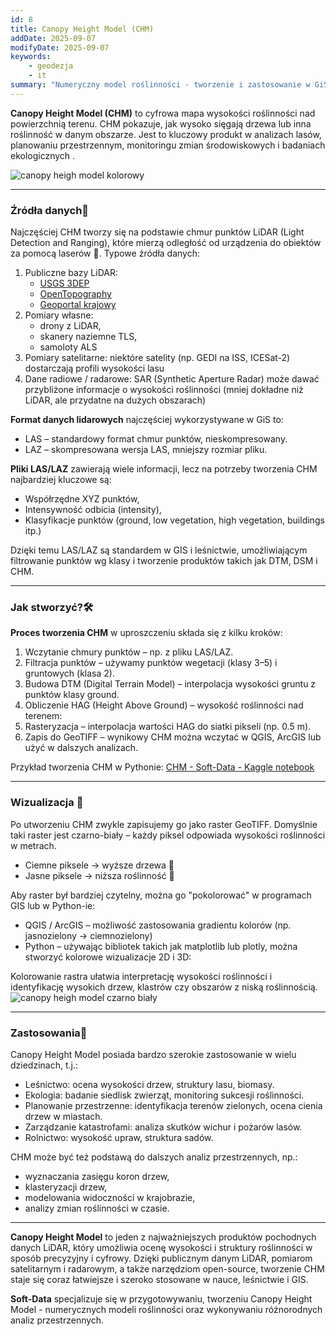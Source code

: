 ```yaml
---
id: 8
title: Canopy Height Model (CHM)
addDate: 2025-09-07
modifyDate: 2025-09-07
keywords:
    - geodezja
    - it
summary: "Numeryczny model roślinności - tworzenie i zastosowanie w GiS"
---
```


**Canopy Height Model (CHM)** to cyfrowa mapa wysokości roślinności nad powierzchnią terenu. CHM pokazuje, jak wysoko sięgają drzewa lub inna roślinność w danym obszarze. 
Jest to kluczowy produkt w analizach lasów, planowaniu przestrzennym, monitoringu zmian środowiskowych i badaniach ekologicznych .

![canopy heigh model kolorowy](/images/blog/images/8/canopy-height-model-colorized.jpg)
________________________________________

### Źródła danych📡
Najczęściej CHM tworzy się na podstawie chmur punktów LiDAR (Light Detection and Ranging), które mierzą odległość od urządzenia do obiektów za pomocą laserów 🔦.
Typowe źródła danych:
1. Publiczne bazy LiDAR:
    - [USGS 3DEP](https://www.usgs.gov/core-science-systems/ngp/3dep)
    - [OpenTopography](https://opentopography.org)
    - [Geoportal krajowy]( https://mapy.geoportal.gov.pl/imap/?gpmap=gp0) 
2. Pomiary własne: 
    - drony z LiDAR, 
    - skanery naziemne TLS, 
    - samoloty ALS 
3. Pomiary satelitarne: niektóre satelity (np. GEDI na ISS, ICESat-2) dostarczają profili wysokości lasu 
4. Dane radiowe / radarowe: SAR (Synthetic Aperture Radar) może dawać przybliżone informacje o wysokości roślinności  (mniej dokładne niż LiDAR, ale przydatne na dużych obszarach)


**Format danych lidarowych** najczęściej wykorzystywane w GiS to:
- LAS – standardowy format chmur punktów, nieskompresowany.
- LAZ – skompresowana wersja LAS, mniejszy rozmiar pliku.

**Pliki LAS/LAZ** zawierają wiele informacji, lecz na potrzeby tworzenia CHM najbardziej kluczowe są:
- Współrzędne XYZ punktów,
- Intensywność odbicia (intensity),
- Klasyfikacje punktów (ground, low vegetation, high vegetation, buildings itp.) 


Dzięki temu LAS/LAZ są standardem w GIS i leśnictwie, umożliwiającym filtrowanie punktów wg klasy i tworzenie produktów takich jak DTM, DSM i CHM.


________________________________________

### Jak stworzyć?🛠️

**Proces tworzenia CHM** w uproszczeniu składa się z kilku kroków:
1. Wczytanie chmury punktów – np. z pliku LAS/LAZ.
2. Filtracja punktów – używamy punktów wegetacji (klasy 3–5) i gruntowych (klasa 2).
3. Budowa DTM (Digital Terrain Model) – interpolacja wysokości gruntu z punktów klasy ground.
4. Obliczenie HAG (Height Above Ground) – wysokość roślinności nad terenem:
5. Rasteryzacja – interpolacja wartości HAG do siatki pikseli (np. 0.5 m).
6. Zapis do GeoTIFF – wynikowy CHM można wczytać w QGIS, ArcGIS lub użyć w dalszych analizach.

Przykład tworzenia CHM w Pythonie: [CHM - Soft-Data - Kaggle notebook](https://www.kaggle.com/code/marekszczepkowski/chm-generator-soft-data)

________________________________________

### Wizualizacja 🎨
Po utworzeniu CHM zwykle zapisujemy go jako raster GeoTIFF. Domyślnie taki raster jest czarno-biały – każdy piksel odpowiada wysokości roślinności w metrach.
- Ciemne piksele → wyższe drzewa 🌳
- Jasne piksele → niższa roślinność 🌿

Aby raster był bardziej czytelny, można go "pokolorować" w programach GIS lub w Python-ie:
- QGIS / ArcGIS – możliwość zastosowania gradientu kolorów (np. jasnozielony → ciemnozielony)
- Python – używając bibliotek takich jak matplotlib lub plotly, można stworzyć kolorowe wizualizacje 2D i 3D:

Kolorowanie rastra ułatwia interpretację wysokości roślinności i identyfikację wysokich drzew, klastrów czy obszarów z niską roślinnością.
![canopy heigh model czarno biały](/images/blog/images/8/canopy-height-model-bc.jpg)

________________________________________

### Zastosowania🌱 
Canopy Height Model posiada bardzo szerokie zastosowanie w wielu dziedzinach, t.j.:
- Leśnictwo: ocena wysokości drzew, struktury lasu, biomasy.
- Ekologia: badanie siedlisk zwierząt, monitoring sukcesji roślinności.
- Planowanie przestrzenne: identyfikacja terenów zielonych, ocena cienia drzew w miastach.
- Zarządzanie katastrofami: analiza skutków wichur i pożarów lasów.
- Rolnictwo: wysokość upraw, struktura sadów.


CHM może być też podstawą do dalszych analiz przestrzennych, np.: 
- wyznaczania zasięgu koron drzew, 
- klasteryzacji drzew, 
- modelowania widoczności w krajobrazie,
- analizy zmian roślinności w czasie.

________________________________________

**Canopy Height Model** to jeden z najważniejszych produktów pochodnych danych LiDAR, który umożliwia ocenę wysokości i struktury roślinności w sposób precyzyjny i cyfrowy. 
Dzięki publicznym danym LiDAR, pomiarom satelitarnym i radarowym, a także narzędziom open-source, tworzenie CHM staje się coraz łatwiejsze i szeroko stosowane w nauce, leśnictwie i GIS.

**Soft-Data** specjalizuje się w przygotowywaniu, tworzeniu Canopy Height Model - numerycznych modeli roślinności oraz wykonywaniu różnorodnych analiz przestrzennych.

